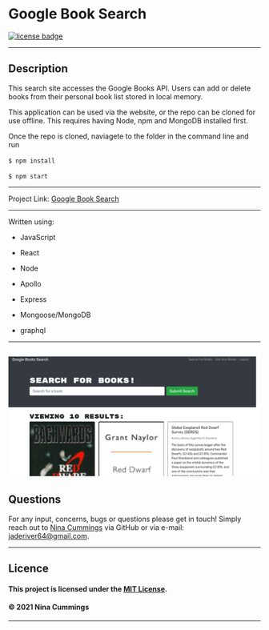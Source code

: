 # Google Book Search
<a href='https://opensource.org/licenses/MIT'><img src='https://img.shields.io/badge/license-MIT-blueviolet' alt='license badge'></a>

---------------------------------------

## Description

This search site accesses the Google Books API.  Users can add or delete books from their personal book list stored in local memory.

This application can be used via the website, or the repo can be cloned for use offline.  This requires having Node, npm and MongoDB installed first.

Once the repo is cloned, naviagete to the folder in the command line and run 

`$ npm install`

`$ npm start`

---------------------------------------

Project Link: 
[Google Book Search](https://powerful-hollows-26718.herokuapp.com/)

---------------------------------------


Written using:

                    
* JavaScript

* React
   
* Node
   
* Apollo

* Express

* Mongoose/MongoDB

* graphql

---------------------------------------
![screenshot](./client/src/assets/screenshot.png)
---------------------------------------

## Questions

For any input, concerns, bugs or questions please get in touch!  Simply reach out to [Nina Cummings](https://github.com/jaderiver62/) via GitHub or via e-mail: jaderiver64@gmail.com.

---------------------------------------

## Licence


#### This project is licensed under the [MIT License](https://opensource.org/licenses/MIT).
#### &copy; 2021 Nina Cummings

---------------------------------------
    
